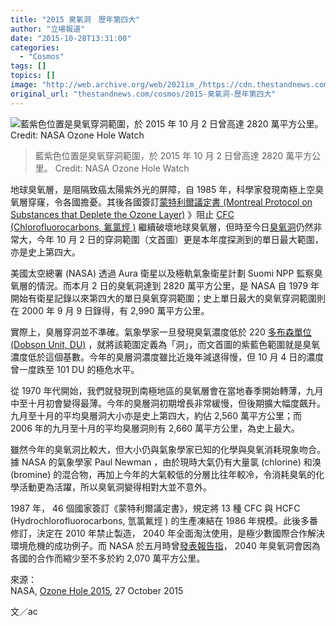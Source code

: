 ```yaml
---
title: "2015 臭氧洞　歷年第四大"
author: "立場報道"
date: "2015-10-28T13:31:00"
categories:
  - "Cosmos"
tags: []
topics: []
image: "http://web.archive.org/web/2021im_/https://cdn.thestandnews.com/media/photos/cache/spozonemaxarea_omi_2015275_XJUtt_1200x0.jpg"
original_url: "thestandnews.com/cosmos/2015-臭氧洞-歷年第四大"
---
```

![藍紫色位置是臭氧穿洞範圍，於 2015 年 10 月 2 日曾高達 2820 萬平方公里。 Credit: NASA Ozone Hole Watch](http://web.archive.org/web/2021im_/https://cdn.thestandnews.com/media/photos/cache/spozonemaxarea_omi_2015275_XJUtt_1200x0.jpg)

> 藍紫色位置是臭氧穿洞範圍，於 2015 年 10 月 2 日曾高達 2820 萬平方公里。 Credit: NASA Ozone Hole Watch

地球臭氧層，是阻隔致癌太陽紫外光的屏障，自 1985 年，科學家發現南極上空臭氧層穿窿，令各國擔憂。其後各國簽訂[蒙特利爾議定書 (Montreal Protocol on Substances that Deplete the Ozone Layer)](http://web.archive.org/web/20210628185622/http://zh.wikipedia.org/zh-hk/%E8%92%99%E7%89%B9%E5%88%A9%E5%B0%94%E8%AE%AE%E5%AE%9A%E4%B9%A6) 》阻止 [CFC (Chlorofluorocarbons, 氟氯烴 )](http://web.archive.org/web/20210628185622/http://zh.wikipedia.org/zh-hk/%E6%B0%AF%E6%B0%9F%E7%83%83) 繼續破壞地球臭氧層，但時至今日[臭氧洞](http://web.archive.org/web/20210628185622/https://zh.wikipedia.org/zh-hk/%E8%87%AD%E6%B0%A7%E5%B1%82%E7%A9%BA%E6%B4%9E)仍然非常大，今年 10 月 2 日的穿洞範圍（文首圖）更是本年度探測到的單日最大範圍，亦是史上第四大。

美國太空總署 (NASA) 透過 Aura 衛星以及極軌氣象衛星計劃 Suomi NPP 監察臭氧層的情況。而本月 2 日的臭氧洞達到 2820 萬平方公里，是 NASA 自 1979 年開始有衛星記錄以來第四大的單日臭氧穿洞範圍；史上單日最大的臭氧穿洞範圍則在 2000 年 9 月 9 日錄得，有 2,990 萬平方公里。

實際上，臭層穿洞並不準確。氣象學家一旦發現臭氣濃度低於 220 [多布森單位 (Dobson Unit, DU)](http://web.archive.org/web/20210628185622/https://zh.wikipedia.org/zh-hk/%E5%A4%9A%E5%B8%83%E6%A3%AE%E5%8D%95%E4%BD%8D) ，就將該範圍定義為「洞」，而文首圖的紫藍色範圍就是臭氧濃度低於這個基數。今年的臭層洞濃度雖比近幾年減退得慢，但 10 月 4 日的濃度曾一度跌至 101 DU 的極危水平。

從 1970 年代開始，我們就發現到南極地區的臭氧層會在當地春季開始轉薄，九月中至十月初會變得最薄。今年的臭層洞初期增長非常緩慢，但後期擴大幅度飆升。九月至十月的平均臭層洞大小亦是史上第四大，約佔 2,560 萬平方公里；而 2006 年的九月至十月的平均臭層洞則有 2,660 萬平方公里，為史上最大。

雖然今年的臭氧洞比較大，但大小仍與氣象學家已知的化學與臭氧消耗現象吻合。據 NASA 的氣象學家 Paul Newman ，由於現時大氣仍有大量氯 (chlorine) 和溴 (bromine) 的混合物，再加上今年的大氣較低的分層比往年較冷，令消耗臭氧的化學活動更為活躍，所以臭氧洞變得相對大並不意外。

1987 年， 46 個國家簽訂《蒙特利爾議定書》，規定將 13 種 CFC 與 HCFC (Hydrochlorofluorocarbons, 氫氯氟烴 ) 的生產凍結在 1986 年規模。此後多番修訂，決定在 2010 年禁止製造， 2040 年全面淘汰使用，是極少數國際合作解決環境危機的成功例子。而 NASA 於五月時曾[發表報告指](http://web.archive.org/web/20210628185622/http://onlinelibrary.wiley.com/doi/10.1002/2014JD022295/abstract)， 2040 年臭氧洞會因為各國的合作而縮少至不多於約 2,070 萬平方公里。

來源：  
NASA, [Ozone Hole 2015](http://web.archive.org/web/20210628185622/http://earthobservatory.nasa.gov/IOTD/view.php?id=86869&linkId=18300211), 27 October 2015

文／ac